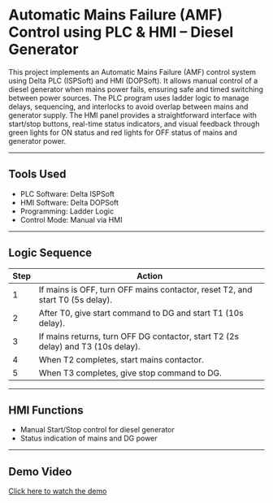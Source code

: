 # Automatic Mains Failure (AMF) Control using PLC & HMI – Diesel Generator

This project implements an Automatic Mains Failure (AMF) control system using Delta PLC (ISPSoft) and HMI (DOPSoft). It allows manual control of a diesel generator when mains power fails, ensuring safe and timed switching between power sources. The PLC program uses ladder logic to manage delays, sequencing, and interlocks to avoid overlap between mains and generator supply. The HMI panel provides a straightforward interface with start/stop buttons, real-time status indicators, and visual feedback through green lights for ON status and red lights for OFF status of mains and generator power.

---

## Tools Used

- PLC Software: Delta ISPSoft  
- HMI Software: Delta DOPSoft  
- Programming: Ladder Logic  
- Control Mode: Manual via HMI

---

## Logic Sequence

| Step | Action |
|------|--------|
| 1 | If mains is OFF, turn OFF mains contactor, reset T2, and start T0 (5s delay). |
| 2 | After T0, give start command to DG and start T1 (10s delay). |
| 3 | If mains returns, turn OFF DG contactor, start T2 (2s delay) and T3 (10s delay). |
| 4 | When T2 completes, start mains contactor. |
| 5 | When T3 completes, give stop command to DG. |

---

## HMI Functions

- Manual Start/Stop control for diesel generator  
- Status indication of mains and DG power

---

## Demo Video

[Click here to watch the demo]((https://drive.google.com/file/d/1qJNNb70yEEvOkLCQmNYE3rNRsvSJ8xbo/view)) 

